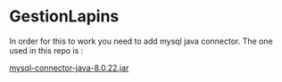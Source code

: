 # GestionLapins
In order for this to work you need to add mysql java connector.
The one used in this repo is :



[mysql-connector-java-8.0.22.jar](https://dev.mysql.com/downloads/connector/j/)
